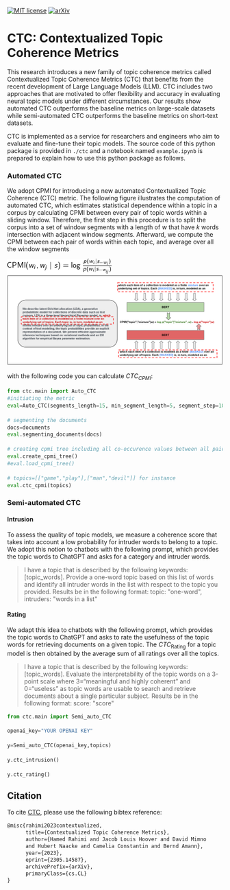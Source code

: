 [![MIT license](https://img.shields.io/badge/License-MIT-blue.svg)](https://hamedrahimi.fr)
[![arXiv](https://img.shields.io/badge/arXiv-2302.14587-<COLOR>.svg)](https://arxiv.org/abs/2305.14587)


# CTC: Contextualized Topic Coherence Metrics

This research introduces a new family of topic coherence metrics called Contextualized Topic Coherence Metrics (CTC) that benefits from the recent development of Large Language Models (LLM). CTC includes two approaches that are motivated to offer flexibility and accuracy in evaluating neural topic models under different circumstances. Our results show automated CTC outperforms the baseline metrics on large-scale datasets while semi-automated CTC outperforms the baseline metrics on short-text datasets.

CTC is implemented as a service for researchers and engineers who aim to evaluate and fine-tune their topic models. The source code of this python package is provided in `./ctc` and a notebook named `example.ipynb` is prepared to explain how to use this python package as follows.

### Automated CTC
We adopt CPMI for introducing a new automated Contextualized Topic Coherence (CTC) metric. The following figure illustrates the computation of automated CTC, which estimates statistical dependence within a topic in a corpus by calculating CPMI between every pair of topic words within a sliding window. Therefore, the first step in this procedure is to split the corpus into a set of window segments with a length of $w$ that have $k$ words intersection with adjacent window segments. Afterward, we compute the CPMI between each pair of words within each topic, and average over all the window segments

![alt text](https://github.com/hamedR96/CTC/blob/main/formula.png?raw=true)
![alt text](https://github.com/hamedR96/CTC/blob/main/cpmi.jpg?raw=true)

with the following code you can calculate $CTC_{CPMI}$:
```python
from ctc.main import Auto_CTC
#initiating the metric
eval=Auto_CTC(segments_length=15, min_segment_length=5, segment_step=10,device="mps") 

# segmenting the documents
docs=documents 
eval.segmenting_documents(docs) 

# creating cpmi tree including all co-occurence values between all pairs of words 
eval.create_cpmi_tree() 
#eval.load_cpmi_tree() 

# topics=[["game","play"],["man","devil"]] for instance
eval.ctc_cpmi(topics) 
```

### Semi-automated CTC


#### Intrusion
To assess the quality of topic models, we measure a coherence score that takes into account a low probability for intruder words to belong to a topic. We adopt this notion to chatbots with the following prompt, which provides the topic words to ChatGPT and asks for a category and intruder words.


>I have a topic that is described by the following keywords:[topic_words].
       Provide a one-word topic based on this list of words and identify all 
    intruder words in the list with respect to the topic you provided. Results be 
      in the following format: topic: "one-word", intruders: "words in a list"

#### Rating

We adapt this idea to chatbots with the following prompt, which provides the topic words to ChatGPT and asks to rate the usefulness of the topic words for retrieving documents on a given topic. The $CTC_{\text{Rating}}$ for a topic model is then obtained by the average sum of all ratings over all the topics. 

>I have a topic that is described by the following keywords: [topic_words]. 
      Evaluate the interpretability of the topic words on a 3-point scale where
       3=“meaningful and highly coherent”  and 0=“useless” as topic words are 
      usable to search and retrieve documents about a single particular subject. 
      Results be in the following format: score: "score"

```python
from ctc.main import Semi_auto_CTC

openai_key="YOUR OPENAI KEY"

y=Semi_auto_CTC(openai_key,topics)

y.ctc_intrusion()

y.ctc_rating()
```

## Citation
To cite [CTC](https://arxiv.org/abs/2305.14587), please use the following bibtex reference:
```bibtext
@misc{rahimi2023contextualized,
      title={Contextualized Topic Coherence Metrics}, 
      author={Hamed Rahimi and Jacob Louis Hoover and David Mimno 
      and Hubert Naacke and Camelia Constantin and Bernd Amann},
      year={2023},
      eprint={2305.14587},
      archivePrefix={arXiv},
      primaryClass={cs.CL}
}
```
